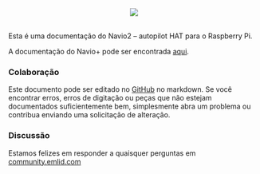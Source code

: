 
<div style="text-align: center;"><img src="img/Navio2WithPaspberryPi.png"></div><br>

Esta é uma documentação do Navio2 – autopilot HAT para o Raspberry Pi.

A documentação do Navio+ pode ser encontrada [aqui](https://docs.emlid.com/navio/).

### Colaboração

Este documento pode ser editado no [GitHub](https://github.com/emlid/navio2-docs) no markdown. Se você encontrar erros, erros de digitação ou peças que não estejam documentados suficientemente bem, simplesmente abra um problema ou contribua enviando uma solicitação de alteração.

### Discussão

Estamos felizes em responder a quaisquer perguntas em [community.emlid.com](http://community.emlid.com)
